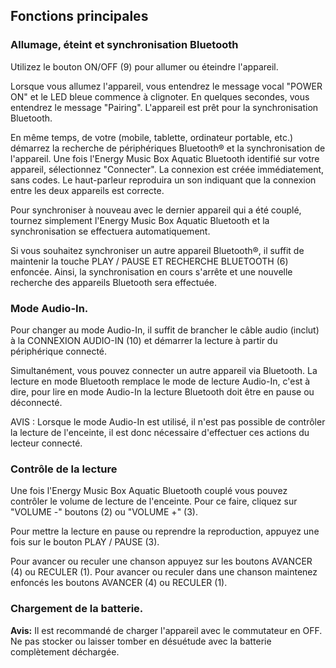 ## Fonctions principales

### Allumage, éteint et synchronisation Bluetooth

Utilizez le bouton ON/OFF (9) pour allumer ou éteindre l'appareil.

Lorsque vous allumez l'appareil, vous entendrez le message vocal "POWER ON" et le LED bleue commence à clignoter. En quelques secondes, vous entendrez le message "Pairing". L'appareil est prêt pour la synchronisation Bluetooth.

En même temps, de votre (mobile, tablette, ordinateur portable, etc.) démarrez la recherche de périphériques Bluetooth® et la synchronisation de l'appareil. Une fois l'Energy Music Box Aquatic Bluetooth identifié sur votre appareil, sélectionnez "Connecter". La connexion est créée immédiatement, sans codes. Le haut-parleur reproduira un son indiquant que la connexion entre les deux appareils est correcte.

Pour synchroniser à nouveau avec le dernier appareil qui a été couplé, tournez simplement l'Energy Music Box Aquatic Bluetooth et la synchronisation se effectuera automatiquement.

Si vous souhaitez synchroniser un autre appareil Bluetooth®, il suffit de maintenir la touche PLAY / PAUSE ET RECHERCHE BLUETOOTH (6) enfoncée. Ainsi, la synchronisation en cours s'arrête et une nouvelle recherche des appareils Bluetooth sera effectuée. 


### Mode Audio-In.

Pour changer au mode Audio-In, il suffit de brancher le câble audio (inclut) à la CONNEXION AUDIO-IN (10) et démarrer la lecture à partir du périphérique connecté.

Simultanément, vous pouvez connecter un autre appareil via Bluetooth. La lecture en mode Bluetooth remplace le mode de lecture Audio-In, c'est à dire, pour lire en mode Audio-In la lecture Bluetooth doit être en pause ou déconnecté.

AVIS : Lorsque le mode Audio-In est utilisé, il n'est pas possible de contrôler la lecture de l'enceinte, il est donc nécessaire d'effectuer ces actions du lecteur connecté.

### Contrôle de la lecture

Une fois l'Energy Music Box Aquatic Bluetooth couplé vous pouvez contrôler le volume de lecture de l'enceinte. Pour ce faire, cliquez sur "VOLUME -" boutons (2) ou "VOLUME +" (3).

Pour mettre la lecture en pause ou reprendre la reproduction, appuyez une fois sur le bouton PLAY / PAUSE (3).

Pour avancer ou reculer une chanson appuyez sur les boutons AVANCER (4) ou RECULER (1). Pour avancer ou reculer dans une chanson maintenez enfoncés les boutons AVANCER (4) ou RECULER (1).

### Chargement de la batterie.

**Avis:** Il est recommandé de charger l'appareil avec le commutateur en OFF. Ne pas stocker ou laisser tomber en désuétude  avec la batterie complètement déchargée.

